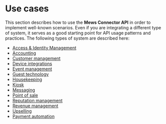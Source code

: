 # Use cases

This section describes how to use the __Mews Connector API__ in order to implement well-known scenarios.
Even if you are integrating a different type of system, it serves as a good starting point for API usage patterns and practices.
The following types of system are described here:

* [Access & Identity Management](access-and-identity.md)
* [Accounting](accounting.md)
* [Customer management](customer-management.md)
* [Device integrations](device-integrations.md)
* [Event management](event-management.md)
* [Guest technology](guest-technology.md)
* [Housekeeping](housekeeping.md)
* [Kiosk](kiosk.md)
* [Messaging](messaging.md)
* [Point of sale](point-of-sale.md)
* [Reputation management](reputation-management.md)
* [Revenue management](revenue-management.md)
* [Upselling](upselling.md)
* [Payment automation](payment-automation/README.md)
